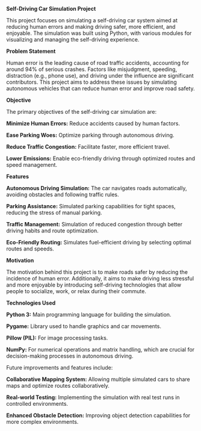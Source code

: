 <b>Self-Driving Car Simulation Project</b>

This project focuses on simulating a self-driving car system aimed at reducing human errors and making driving safer, more efficient, and enjoyable. The simulation was built using Python, with various modules for visualizing and managing the self-driving experience.

<b>Problem Statement</b>

Human error is the leading cause of road traffic accidents, accounting for around 94% of serious crashes. Factors like misjudgment, speeding, distraction (e.g., phone use), and driving under the influence are significant contributors. This project aims to address these issues by simulating autonomous vehicles that can reduce human error and improve road safety.

<b>Objective</b>

The primary objectives of the self-driving car simulation are:

<b>Minimize Human Errors:</b> Reduce accidents caused by human factors.

<b>Ease Parking Woes:</b> Optimize parking through autonomous driving.

<b>Reduce Traffic Congestion:</b> Facilitate faster, more efficient travel.

<b>Lower Emissions:</b> Enable eco-friendly driving through optimized routes and speed management.

<b>Features</b>

<b>Autonomous Driving Simulation:</b> The car navigates roads automatically, avoiding obstacles and following traffic rules.

<b>Parking Assistance:</b> Simulated parking capabilities for tight spaces, reducing the stress of manual parking.

<b>Traffic Management:</b> Simulation of reduced congestion through better driving habits and route optimization.

<b>Eco-Friendly Routing:</b> Simulates fuel-efficient driving by selecting optimal routes and speeds.

<b>Motivation</b>

The motivation behind this project is to make roads safer by reducing the incidence of human error.
Additionally, it aims to make driving less stressful and more enjoyable by introducing self-driving technologies that allow people to socialize, work, or relax during their commute.

<b>Technologies Used</b>

<b>Python 3:</b> Main programming language for building the simulation.

<b>Pygame:</b> Library used to handle graphics and car movements.

<b>Pillow (PIL):</b> For image processing tasks.

<b>NumPy:</b> For numerical operations and matrix handling, which are crucial for decision-making processes in autonomous driving.

Future improvements and features include:

<b>Collaborative Mapping System:</b> Allowing multiple simulated cars to share maps and optimize routes collaboratively.

<b>Real-world Testing:</b> Implementing the simulation with real test runs in controlled environments.

<b>Enhanced Obstacle Detection:</b> Improving object detection capabilities for more complex environments.
